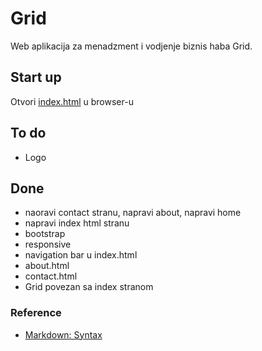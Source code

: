 # Grid

Web aplikacija za menadzment i vodjenje biznis haba Grid.

## Start up

Otvori [index.html](file:///home/aljosa/Desktop/Grid/public/index.html) u browser-u

## To do

- Logo

## Done

- naoravi contact stranu, napravi about, napravi home
- napravi index html stranu
- bootstrap
- responsive
- navigation bar u index.html
- about.html
- contact.html
- Grid povezan sa index stranom


### Reference

- [Markdown: Syntax](https://daringfireball.net/projects/markdown/syntax)
